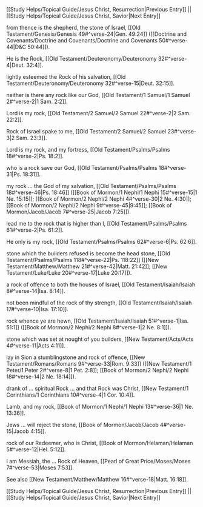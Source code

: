 [[Study Helps/Topical Guide/Jesus Christ, Resurrection|Previous Entry]]  ||  [[Study Helps/Topical Guide/Jesus Christ, Savior|Next Entry]]

 from thence is the shepherd, the stone of Israel, [[Old Testament/Genesis/Genesis 49#^verse-24|Gen. 49:24]] ([[Doctrine and Covenants/Doctrine and Covenants/Doctrine and Covenants 50#^verse-44|D&C 50:44]]).

 He is the Rock, [[Old Testament/Deuteronomy/Deuteronomy 32#^verse-4|Deut. 32:4]].

 lightly esteemed the Rock of his salvation, [[Old Testament/Deuteronomy/Deuteronomy 32#^verse-15|Deut. 32:15]].

 neither is there any rock like our God, [[Old Testament/1 Samuel/1 Samuel 2#^verse-2|1 Sam. 2:2]].

 Lord is my rock, [[Old Testament/2 Samuel/2 Samuel 22#^verse-2|2 Sam. 22:2]].

 Rock of Israel spake to me, [[Old Testament/2 Samuel/2 Samuel 23#^verse-3|2 Sam. 23:3]].

 Lord is my rock, and my fortress, [[Old Testament/Psalms/Psalms 18#^verse-2|Ps. 18:2]].

 who is a rock save our God, [[Old Testament/Psalms/Psalms 18#^verse-31|Ps. 18:31]].

 my rock ... the God of my salvation, [[Old Testament/Psalms/Psalms 18#^verse-46|Ps. 18:46]] ([[Book of Mormon/1 Nephi/1 Nephi 15#^verse-15|1 Ne. 15:15]]; [[Book of Mormon/2 Nephi/2 Nephi 4#^verse-30|2 Ne. 4:30]]; [[Book of Mormon/2 Nephi/2 Nephi 9#^verse-45|9:45]]; [[Book of Mormon/Jacob/Jacob 7#^verse-25|Jacob 7:25]]).

 lead me to the rock that is higher than I, [[Old Testament/Psalms/Psalms 61#^verse-2|Ps. 61:2]].

 He only is my rock, [[Old Testament/Psalms/Psalms 62#^verse-6|Ps. 62:6]].

 stone which the builders refused is become the head stone, [[Old Testament/Psalms/Psalms 118#^verse-22|Ps. 118:22]] ([[New Testament/Matthew/Matthew 21#^verse-42|Matt. 21:42]]; [[New Testament/Luke/Luke 20#^verse-17|Luke 20:17]]).

 a rock of offence to both the houses of Israel, [[Old Testament/Isaiah/Isaiah 8#^verse-14|Isa. 8:14]].

 not been mindful of the rock of thy strength, [[Old Testament/Isaiah/Isaiah 17#^verse-10|Isa. 17:10]].

 rock whence ye are hewn, [[Old Testament/Isaiah/Isaiah 51#^verse-1|Isa. 51:1]] ([[Book of Mormon/2 Nephi/2 Nephi 8#^verse-1|2 Ne. 8:1]]).

 stone which was set at nought of you builders, [[New Testament/Acts/Acts 4#^verse-11|Acts 4:11]].

 lay in Sion a stumblingstone and rock of offence, [[New Testament/Romans/Romans 9#^verse-33|Rom. 9:33]] ([[New Testament/1 Peter/1 Peter 2#^verse-8|1 Pet. 2:8]]; [[Book of Mormon/2 Nephi/2 Nephi 18#^verse-14|2 Ne. 18:14]]).

 drank of ... spiritual Rock ... and that Rock was Christ, [[New Testament/1 Corinthians/1 Corinthians 10#^verse-4|1 Cor. 10:4]].

 Lamb, and my rock, [[Book of Mormon/1 Nephi/1 Nephi 13#^verse-36|1 Ne. 13:36]].

 Jews ... will reject the stone, [[Book of Mormon/Jacob/Jacob 4#^verse-15|Jacob 4:15]].

 rock of our Redeemer, who is Christ, [[Book of Mormon/Helaman/Helaman 5#^verse-12|Hel. 5:12]].

 I am Messiah, the ... Rock of Heaven, [[Pearl of Great Price/Moses/Moses 7#^verse-53|Moses 7:53]].

 See also [[New Testament/Matthew/Matthew 16#^verse-18|Matt. 16:18]].

[[Study Helps/Topical Guide/Jesus Christ, Resurrection|Previous Entry]]  ||  [[Study Helps/Topical Guide/Jesus Christ, Savior|Next Entry]]